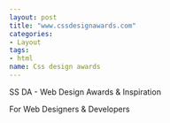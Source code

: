 ```yaml
---
layout: post
title: "www.cssdesignawards.com"
categories: 
- Layout
tags: 
- html
name: Css design awards
---
```


SS DA - Web Design Awards & Inspiration 
<!--break-->
For Web Designers & Developers